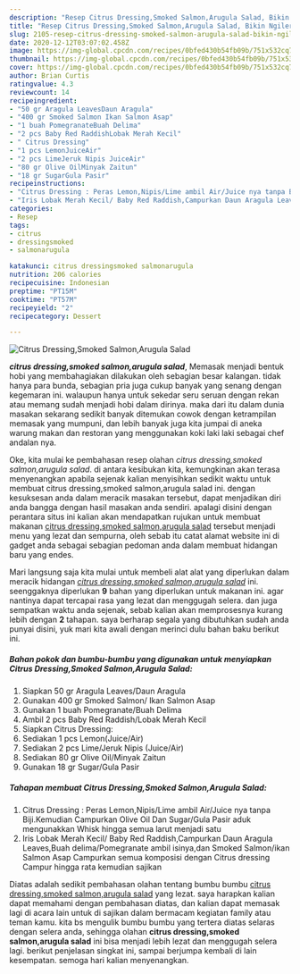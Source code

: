 ```yaml
---
description: "Resep Citrus Dressing,Smoked Salmon,Arugula Salad, Bikin Ngiler"
title: "Resep Citrus Dressing,Smoked Salmon,Arugula Salad, Bikin Ngiler"
slug: 2105-resep-citrus-dressing-smoked-salmon-arugula-salad-bikin-ngiler
date: 2020-12-12T03:07:02.458Z
image: https://img-global.cpcdn.com/recipes/0bfed430b54fb09b/751x532cq70/citrus-dressingsmoked-salmonarugula-salad-foto-resep-utama.jpg
thumbnail: https://img-global.cpcdn.com/recipes/0bfed430b54fb09b/751x532cq70/citrus-dressingsmoked-salmonarugula-salad-foto-resep-utama.jpg
cover: https://img-global.cpcdn.com/recipes/0bfed430b54fb09b/751x532cq70/citrus-dressingsmoked-salmonarugula-salad-foto-resep-utama.jpg
author: Brian Curtis
ratingvalue: 4.3
reviewcount: 14
recipeingredient:
- "50 gr Aragula LeavesDaun Aragula"
- "400 gr Smoked Salmon Ikan Salmon Asap"
- "1 buah PomegranateBuah Delima"
- "2 pcs Baby Red RaddishLobak Merah Kecil"
- " Citrus Dressing"
- "1 pcs LemonJuiceAir"
- "2 pcs LimeJeruk Nipis JuiceAir"
- "80 gr Olive OilMinyak Zaitun"
- "18 gr SugarGula Pasir"
recipeinstructions:
- "Citrus Dressing : Peras Lemon,Nipis/Lime ambil Air/Juice nya tanpa Biji.Kemudian Campurkan Olive Oil Dan Sugar/Gula Pasir aduk mengunakkan Whisk hingga semua larut menjadi satu"
- "Iris Lobak Merah Kecil/ Baby Red Raddish,Campurkan Daun Aragula Leaves,Buah delima/Pomegranate ambil isinya,dan Smoked Salmon/ikan Salmon Asap Campurkan semua komposisi dengan Citrus dressing Campur hingga rata kemudian sajikan"
categories:
- Resep
tags:
- citrus
- dressingsmoked
- salmonarugula

katakunci: citrus dressingsmoked salmonarugula 
nutrition: 206 calories
recipecuisine: Indonesian
preptime: "PT15M"
cooktime: "PT57M"
recipeyield: "2"
recipecategory: Dessert

---
```



![Citrus Dressing,Smoked Salmon,Arugula Salad](https://img-global.cpcdn.com/recipes/0bfed430b54fb09b/751x532cq70/citrus-dressingsmoked-salmonarugula-salad-foto-resep-utama.jpg)

<b><i>citrus dressing,smoked salmon,arugula salad</i></b>, Memasak menjadi bentuk hobi yang membahagiakan dilakukan oleh sebagian besar kalangan. tidak hanya para bunda, sebagian pria juga cukup banyak yang senang dengan kegemaran ini. walaupun hanya untuk sekedar seru seruan dengan rekan atau memang sudah menjadi hobi dalam dirinya. maka dari itu dalam dunia masakan sekarang sedikit banyak ditemukan cowok dengan ketrampilan memasak yang mumpuni, dan lebih banyak juga kita jumpai di aneka warung makan dan restoran yang menggunakan koki laki laki sebagai chef andalan nya.

Oke, kita mulai ke pembahasan resep olahan <i>citrus dressing,smoked salmon,arugula salad</i>. di antara kesibukan kita, kemungkinan akan terasa menyenangkan apabila sejenak kalian menyisihkan sedikit waktu untuk membuat citrus dressing,smoked salmon,arugula salad ini. dengan kesuksesan anda dalam meracik masakan tersebut, dapat menjadikan diri anda bangga dengan hasil masakan anda sendiri. apalagi disini dengan perantara situs ini kalian akan mendapatkan rujukan untuk membuat makanan <u>citrus dressing,smoked salmon,arugula salad</u> tersebut menjadi menu yang lezat dan sempurna, oleh sebab itu catat alamat website ini di gadget anda sebagai sebagian pedoman anda dalam membuat hidangan baru yang endes.




Mari langsung saja kita mulai untuk membeli alat alat yang diperlukan dalam meracik hidangan <u><i>citrus dressing,smoked salmon,arugula salad</i></u> ini. seenggaknya diperlukan <b>9</b> bahan yang diperlukan untuk makanan ini. agar nantinya dapat tercapai rasa yang lezat dan menggugah selera. dan juga sempatkan waktu anda sejenak, sebab kalian akan memprosesnya kurang lebih dengan <b>2</b> tahapan. saya berharap segala yang dibutuhkan sudah anda punyai disini, yuk mari kita awali dengan merinci dulu bahan baku berikut ini.

<!--inarticleads1-->

##### Bahan pokok dan bumbu-bumbu yang digunakan untuk menyiapkan Citrus Dressing,Smoked Salmon,Arugula Salad:

1. Siapkan 50 gr Aragula Leaves/Daun Aragula
1. Gunakan 400 gr Smoked Salmon/ Ikan Salmon Asap
1. Gunakan 1 buah Pomegranate/Buah Delima
1. Ambil 2 pcs Baby Red Raddish/Lobak Merah Kecil
1. Siapkan  Citrus Dressing:
1. Sediakan 1 pcs Lemon(Juice/Air)
1. Sediakan 2 pcs Lime/Jeruk Nipis (Juice/Air)
1. Sediakan 80 gr Olive Oil/Minyak Zaitun
1. Gunakan 18 gr Sugar/Gula Pasir




<!--inarticleads2-->

##### Tahapan membuat Citrus Dressing,Smoked Salmon,Arugula Salad:

1. Citrus Dressing : Peras Lemon,Nipis/Lime ambil Air/Juice nya tanpa Biji.Kemudian Campurkan Olive Oil Dan Sugar/Gula Pasir aduk mengunakkan Whisk hingga semua larut menjadi satu
1. Iris Lobak Merah Kecil/ Baby Red Raddish,Campurkan Daun Aragula Leaves,Buah delima/Pomegranate ambil isinya,dan Smoked Salmon/ikan Salmon Asap Campurkan semua komposisi dengan Citrus dressing Campur hingga rata kemudian sajikan




Diatas adalah sedikit pembahasan olahan tentang bumbu bumbu <u>citrus dressing,smoked salmon,arugula salad</u> yang lezat. saya harapkan kalian dapat memahami dengan pembahasan diatas, dan kalian dapat memasak lagi di acara lain untuk di sajikan dalam bermacam kegiatan family atau teman kamu. kita bs mengulik bumbu bumbu yang tertera diatas selaras dengan selera anda, sehingga olahan <b>citrus dressing,smoked salmon,arugula salad</b> ini bisa menjadi lebih lezat dan menggugah selera lagi. berikut penjelasan singkat ini, sampai berjumpa kembali di lain kesempatan. semoga hari kalian menyenangkan.
